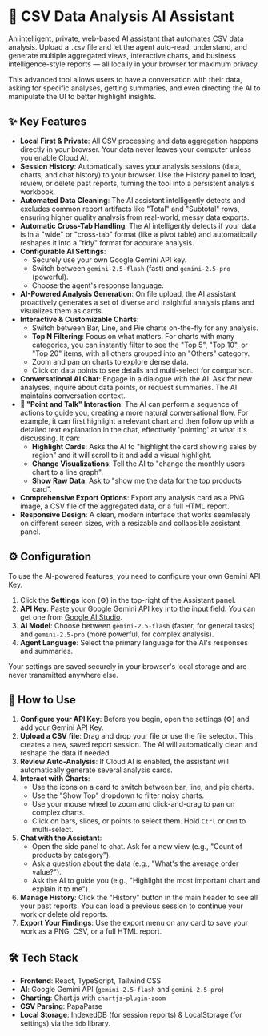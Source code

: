 
# 🧠 CSV Data Analysis AI Assistant

An intelligent, private, web-based AI assistant that automates CSV data analysis. Upload a `.csv` file and let the agent auto-read, understand, and generate multiple aggregated views, interactive charts, and business intelligence-style reports — all locally in your browser for maximum privacy.

This advanced tool allows users to have a conversation with their data, asking for specific analyses, getting summaries, and even directing the AI to manipulate the UI to better highlight insights.

## ✨ Key Features

*   **Local First & Private**: All CSV processing and data aggregation happens directly in your browser. Your data never leaves your computer unless you enable Cloud AI.
*   **Session History**: Automatically saves your analysis sessions (data, charts, and chat history) to your browser. Use the History panel to load, review, or delete past reports, turning the tool into a persistent analysis workbook.
*   **Automated Data Cleaning**: The AI assistant intelligently detects and excludes common report artifacts like "Total" and "Subtotal" rows, ensuring higher quality analysis from real-world, messy data exports.
*   **Automatic Cross-Tab Handling**: The AI intelligently detects if your data is in a "wide" or "cross-tab" format (like a pivot table) and automatically reshapes it into a "tidy" format for accurate analysis.
*   **Configurable AI Settings**:
    *   Securely use your own Google Gemini API key.
    *   Switch between `gemini-2.5-flash` (fast) and `gemini-2.5-pro` (powerful).
    *   Choose the agent's response language.
*   **AI-Powered Analysis Generation**: On file upload, the AI assistant proactively generates a set of diverse and insightful analysis plans and visualizes them as cards.
*   **Interactive & Customizable Charts**:
    *   Switch between Bar, Line, and Pie charts on-the-fly for any analysis.
    *   **Top N Filtering**: Focus on what matters. For charts with many categories, you can instantly filter to see the "Top 5", "Top 10", or "Top 20" items, with all others grouped into an "Others" category.
    *   Zoom and pan on charts to explore dense data.
    *   Click on data points to see details and multi-select for comparison.
*   **Conversational AI Chat**: Engage in a dialogue with the AI. Ask for new analyses, inquire about data points, or request summaries. The AI maintains conversation context.
*   **🤖 "Point and Talk" Interaction**: The AI can perform a sequence of actions to guide you, creating a more natural conversational flow. For example, it can first highlight a relevant chart and then follow up with a detailed text explanation in the chat, effectively 'pointing' at what it's discussing. It can:
    *   **Highlight Cards**: Asks the AI to "highlight the card showing sales by region" and it will scroll to it and add a visual highlight.
    *   **Change Visualizations**: Tell the AI to "change the monthly users chart to a line graph".
    *   **Show Raw Data**: Ask to "show me the data for the top products card".
*   **Comprehensive Export Options**: Export any analysis card as a PNG image, a CSV file of the aggregated data, or a full HTML report.
*   **Responsive Design**: A clean, modern interface that works seamlessly on different screen sizes, with a resizable and collapsible assistant panel.

## ⚙️ Configuration

To use the AI-powered features, you need to configure your own Gemini API Key.

1.  Click the **Settings** icon (⚙️) in the top-right of the Assistant panel.
2.  **API Key**: Paste your Google Gemini API key into the input field. You can get one from [Google AI Studio](https://aistudio.google.com/app/apikey).
3.  **AI Model**: Choose between `gemini-2.5-flash` (faster, for general tasks) and `gemini-2.5-pro` (more powerful, for complex analysis).
4.  **Agent Language**: Select the primary language for the AI's responses and summaries.

Your settings are saved securely in your browser's local storage and are never transmitted anywhere else.

## 🚀 How to Use

1.  **Configure your API Key**: Before you begin, open the settings (⚙️) and add your Gemini API Key.
2.  **Upload a CSV file**: Drag and drop your file or use the file selector. This creates a new, saved report session. The AI will automatically clean and reshape the data if needed.
3.  **Review Auto-Analysis**: If Cloud AI is enabled, the assistant will automatically generate several analysis cards.
4.  **Interact with Charts**:
    *   Use the icons on a card to switch between bar, line, and pie charts.
    *   Use the "Show Top" dropdown to filter noisy charts.
    *   Use your mouse wheel to zoom and click-and-drag to pan on complex charts.
    *   Click on bars, slices, or points to select them. Hold `Ctrl` or `Cmd` to multi-select.
5.  **Chat with the Assistant**:
    *   Open the side panel to chat. Ask for a new view (e.g., "Count of products by category").
    *   Ask a question about the data (e.g., "What's the average order value?").
    *   Ask the AI to guide you (e.g., "Highlight the most important chart and explain it to me").
6.  **Manage History**: Click the "History" button in the main header to see all your past reports. You can load a previous session to continue your work or delete old reports.
7.  **Export Your Findings**: Use the export menu on any card to save your work as a PNG, CSV, or a full HTML report.

## 🛠️ Tech Stack

*   **Frontend**: React, TypeScript, Tailwind CSS
*   **AI**: Google Gemini API (`gemini-2.5-flash` and `gemini-2.5-pro`)
*   **Charting**: Chart.js with `chartjs-plugin-zoom`
*   **CSV Parsing**: PapaParse
*   **Local Storage**: IndexedDB (for session reports) & LocalStorage (for settings) via the `idb` library.
